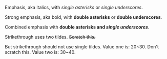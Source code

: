 Emphasis, aka italics, with *single asterisks* or _single underscores_.

Strong emphasis, aka bold, with **double asterisks** or __double underscores__.

Combined emphasis with **double asterisks and _single underscores_**.

Strikethrough uses two tildes. ~~Scratch this.~~

But strikethrough should not use single tildes. Value one is: 20~30. Don't scratch this. Value two is: 30~40.
